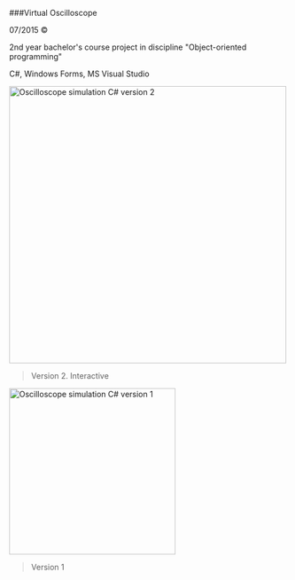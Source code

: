 ###Virtual
Oscilloscope

07/2015 ©

2nd year bachelor's course project in discipline "Object-oriented programming"

C#, Windows Forms, MS Visual Studio



<img width="500" alt="Oscilloscope simulation C# version 2" align="center" src="https://github.com/technogelis/Oscilloscope-simulation/blob/master/ScreenShots/ver.2/1.png">
 

> Version 2. Interactive



<img width="300" alt="Oscilloscope simulation C# version 1" src="https://github.com/technogelis/Oscilloscope-simulation/blob/master/ScreenShots/ver.1/3.png">


> Version 1

